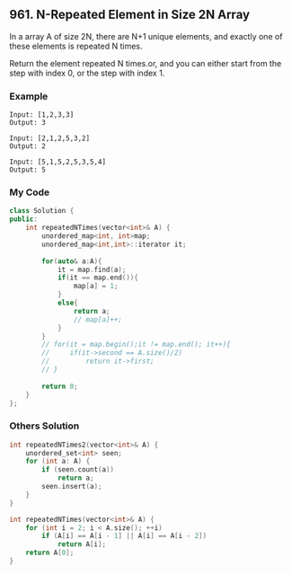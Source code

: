 ## 961. N-Repeated Element in Size 2N Array

In a array A of size 2N, there are N+1 unique elements, and exactly one of these elements is repeated N times.

Return the element repeated N times.or, and you can either start from the step with index 0, or the step with index 1.

### Example
```
Input: [1,2,3,3]
Output: 3

Input: [2,1,2,5,3,2]
Output: 2

Input: [5,1,5,2,5,3,5,4]
Output: 5
```

### My Code
```C++
class Solution {
public:
    int repeatedNTimes(vector<int>& A) {
        unordered_map<int, int>map;
        unordered_map<int,int>::iterator it;
        
        for(auto& a:A){
            it = map.find(a);
            if(it == map.end()){
                map[a] = 1;
            }
            else{
                return a;
                // map[a]++;
            }
        }
        // for(it = map.begin();it != map.end(); it++){
        //     if(it->second == A.size()/2)
        //         return it->first;
        // }
        
        return 0;
    }
};
```

### Others Solution
```C++
int repeatedNTimes2(vector<int>& A) {
    unordered_set<int> seen;
    for (int a: A) {
        if (seen.count(a))
            return a;
        seen.insert(a);
    }
}

int repeatedNTimes(vector<int>& A) {
    for (int i = 2; i < A.size(); ++i)
        if (A[i] == A[i - 1] || A[i] == A[i - 2])
            return A[i];
    return A[0];
}
```



